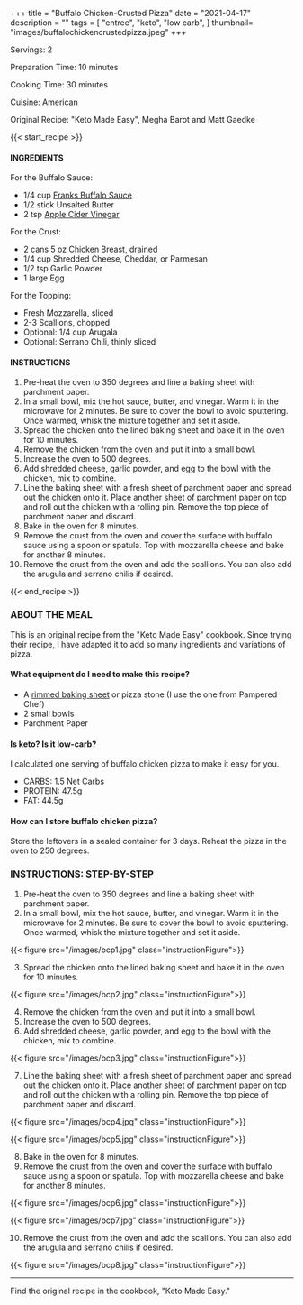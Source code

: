 +++
title = "Buffalo Chicken-Crusted Pizza"
date = "2021-04-17"
description = ""
tags = [
    "entree",
    "keto",
    "low carb",
]
thumbnail= "images/buffalochickencrustedpizza.jpeg"
+++

Servings: 2 <!--more-->

Preparation Time: 10 minutes

Cooking Time: 30 minutes

Cuisine: American

Original Recipe: "Keto Made Easy", Megha Barot and Matt Gaedke

{{< start_recipe >}}

#### INGREDIENTS 

For the Buffalo Sauce: 

* 1/4 cup [Franks Buffalo Sauce](https://amzn.to/3uW71Vq)
* 1/2 stick Unsalted Butter 
* 2 tsp [Apple Cider Vinegar](https://amzn.to/2QcOBRt) 

For the Crust: 

* 2 cans 5 oz Chicken Breast, drained 
* 1/4 cup Shredded Cheese, Cheddar, or Parmesan 
* 1/2 tsp Garlic Powder
* 1 large Egg 

For the Topping: 

* Fresh Mozzarella, sliced 
* 2-3 Scallions, chopped 
* Optional: 1/4 cup Arugala 
* Optional: Serrano Chili, thinly sliced 
  
#### INSTRUCTIONS

1. Pre-heat the oven to 350 degrees and line a baking sheet with parchment paper. 
2. In a small bowl, mix the hot sauce, butter, and vinegar. Warm it in the microwave for 2 minutes. Be sure to cover the bowl to avoid sputtering. Once warmed, whisk the mixture together and set it aside. 
3. Spread the chicken onto the lined baking sheet and bake it in the oven for 10 minutes. 
4. Remove the chicken from the oven and put it into a small bowl. 
5. Increase the oven to 500 degrees. 
6. Add shredded cheese, garlic powder, and egg to the bowl with the chicken, mix to combine. 
7. Line the baking sheet with a fresh sheet of parchment paper and spread out the chicken onto it. Place another sheet of parchment paper on top and roll out the chicken with a rolling pin. Remove the top piece of parchment paper and discard. 
8. Bake in the oven for 8 minutes. 
9. Remove the crust from the oven and cover the surface with buffalo sauce using a spoon or spatula. Top with mozzarella cheese and bake for another 8 minutes. 
10. Remove the crust from the oven and add the scallions. You can also add the arugula and serrano chilis if desired. 

{{< end_recipe >}}

### ABOUT THE MEAL

This is an original recipe from the "Keto Made Easy" cookbook. Since trying their recipe, I have adapted it to add so many ingredients and variations of pizza.

#### What equipment do I need to make this recipe?

* A [rimmed baking sheet](https://amzn.to/3yY84WM) or pizza stone (I use the one from Pampered Chef)
* 2 small bowls 
* Parchment Paper

#### Is keto? Is it low-carb?
I calculated one serving of buffalo chicken pizza to make it easy for you.  

* CARBS: 1.5 Net Carbs
* PROTEIN: 47.5g
* FAT: 44.5g

#### How can I store buffalo chicken pizza?

Store the leftovers in a sealed container for 3 days. Reheat the pizza in the oven to 250 degrees. 

### INSTRUCTIONS: STEP-BY-STEP 

1. Pre-heat the oven to 350 degrees and line a baking sheet with parchment paper. 
2. In a small bowl, mix the hot sauce, butter, and vinegar. Warm it in the microwave for 2 minutes. Be sure to cover the bowl to avoid sputtering. Once warmed, whisk the mixture together and set it aside. 

{{< figure src="/images/bcp1.jpg" class="instructionFigure">}}

3. Spread the chicken onto the lined baking sheet and bake it in the oven for 10 minutes. 

{{< figure src="/images/bcp2.jpg" class="instructionFigure">}}

4. Remove the chicken from the oven and put it into a small bowl. 
5. Increase the oven to 500 degrees. 
6. Add shredded cheese, garlic powder, and egg to the bowl with the chicken, mix to combine. 

{{< figure src="/images/bcp3.jpg" class="instructionFigure">}}

7. Line the baking sheet with a fresh sheet of parchment paper and spread out the chicken onto it. Place another sheet of parchment paper on top and roll out the chicken with a rolling pin. Remove the top piece of parchment paper and discard. 

{{< figure src="/images/bcp4.jpg" class="instructionFigure">}}

{{< figure src="/images/bcp5.jpg" class="instructionFigure">}}

8. Bake in the oven for 8 minutes. 
9. Remove the crust from the oven and cover the surface with buffalo sauce using a spoon or spatula. Top with mozzarella cheese and bake for another 8 minutes. 

{{< figure src="/images/bcp6.jpg" class="instructionFigure">}}

{{< figure src="/images/bcp7.jpg" class="instructionFigure">}}

10. Remove the crust from the oven and add the scallions. You can also add the arugula and serrano chilis if desired. 

{{< figure src="/images/bcp8.jpg" class="instructionFigure">}}

---- 

Find the original recipe in the cookbook, "Keto Made Easy."

